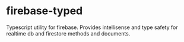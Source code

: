 # firebase-typed
Typescript utility for firebase. Provides intellisense and type safety for realtime db and firestore methods and documents.
